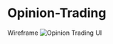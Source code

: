 # Opinion-Trading
Wireframe
![Opinion Trading UI](https://user-images.githubusercontent.com/78866787/196961799-0fc181a7-53ed-4800-8247-d4c55088dcef.png)
